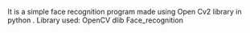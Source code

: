 It is a simple face recognition program made using Open Cv2 library in python .
Library used:
  OpenCV
  dlib
  Face_recognition
